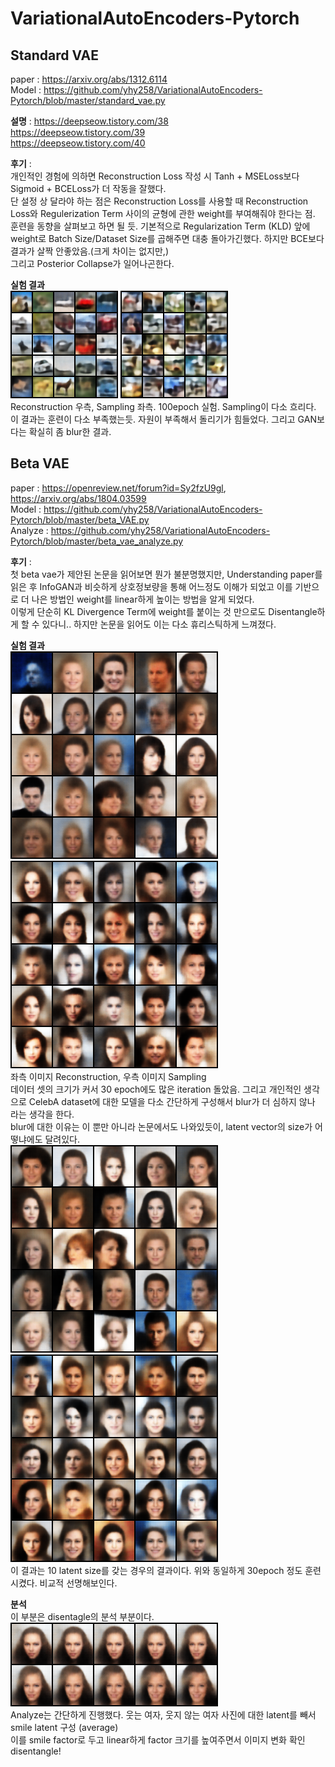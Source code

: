 # VariationalAutoEncoders-Pytorch
  
## Standard VAE
paper : https://arxiv.org/abs/1312.6114  
Model : https://github.com/yhy258/VariationalAutoEncoders-Pytorch/blob/master/standard_vae.py
  
**설명** :
https://deepseow.tistory.com/38  
https://deepseow.tistory.com/39  
https://deepseow.tistory.com/40  
  
**후기** :  
개인적인 경험에 의하면 Reconstruction Loss 작성 시 Tanh + MSELoss보다 Sigmoid + BCELoss가 더 작동을 잘했다.  
단 설정 상 달라야 하는 점은 Reconstruction Loss를 사용할 때 Reconstruction Loss와 Regulerization Term 사이의 균형에 관한 weight를 부여해줘야 한다는 점.  
훈련을 동향을 살펴보고 하면 될 듯. 기본적으로 Regularization Term (KLD) 앞에 weight로 Batch Size/Dataset Size를 곱해주면 대충 돌아가긴했다. 하지만 BCE보다 결과가 살짝 안좋았음.(크게 차이는 없지만,)  
그리고 Posterior Collapse가 일어나곤한다.  
  
**실험 결과**  
![Reconstruction](https://github.com/yhy258/VariationalAutoEncoders-Pytorch/blob/master/Images/Standard_VAE_bce2_Reconstruction.png?raw=true)
![Sampling](https://github.com/yhy258/VariationalAutoEncoders-Pytorch/blob/master/Images/Standard_VAE_bce2_Sampling.png?raw=true)  
Reconstruction 우측, Sampling 좌측. 100epoch 실험. Sampling이 다소 흐리다.  
이 결과는 훈련이 다소 부족했는듯. 자원이 부족해서 돌리기가 힘들었다. 그리고 GAN보다는 확실히 좀 blur한 결과.
  
  
## Beta VAE
paper : https://openreview.net/forum?id=Sy2fzU9gl, https://arxiv.org/abs/1804.03599  
Model : https://github.com/yhy258/VariationalAutoEncoders-Pytorch/blob/master/beta_VAE.py  
Analyze : https://github.com/yhy258/VariationalAutoEncoders-Pytorch/blob/master/beta_vae_analyze.py  
  
**후기** :  
첫 beta vae가 제안된 논문을 읽어보면 뭔가 불분명했지만, Understanding paper를 읽은 후 InfoGAN과 비슷하게 상호정보량을 통해 어느정도 이해가 되었고 이를 기반으로 더 나은 방법인 weight를 linear하게 높이는 방법을 알게 되었다.  
이렇게 단순히 KL Divergence Term에 weight를 붙이는 것 만으로도 Disentangle하게 할 수 있다니.. 하지만 논문을 읽어도 이는 다소 휴리스틱하게 느껴졌다.  
  
**실험 결과**  
![Reconstruction](https://github.com/yhy258/VariationalAutoEncoders-Pytorch/blob/master/Images/latent32_beta_vae_recons.png?raw=true) 
![Sampling](https://github.com/yhy258/VariationalAutoEncoders-Pytorch/blob/master/Images/latent32_beta_vae_sampling.png?raw=true)  
좌측 이미지 Reconstruction, 우측 이미지 Sampling  
데이터 셋의 크기가 커서 30 epoch에도 많은 iteration 돌았음. 그리고 개인적인 생각으로 CelebA dataset에 대한 모델을 다소 간단하게 구성해서 blur가 더 심하지 않나 라는 생각을 한다.  
blur에 대한 이유는 이 뿐만 아니라 논문에서도 나와있듯이, latent vector의 size가 어떻냐에도 달려있다.  
![Reconstruction](https://github.com/yhy258/VariationalAutoEncoders-Pytorch/blob/master/Images/beta_VAE_latent_10_reconstruction.png?raw=true)
![Sampling](https://github.com/yhy258/VariationalAutoEncoders-Pytorch/blob/master/Images/beta_VAE_latent_10_Sampling.png?raw=true)  
이 결과는 10 latent size를 갖는 경우의 결과이다. 위와 동일하게 30epoch 정도 훈련 시켰다. 비교적 선명해보인다.  


  
**분석**  
이 부분은 disentagle의 분석 부분이다.  
![BetaAnalyze](https://github.com/yhy258/VariationalAutoEncoders-Pytorch/blob/master/Images/smilewoman.png?raw=true)  
Analyze는 간단하게 진행했다. 웃는 여자, 웃지 않는 여자 사진에 대한 latent를 빼서 smile latent 구성 (average)  
이를 smile factor로 두고 linear하게 factor 크기를 높여주면서 이미지 변화 확인  
disentangle!  
